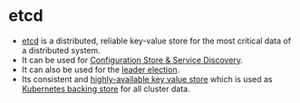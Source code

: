 # etcd
- [etcd](https://etcd.io/) is a distributed, reliable key-value store for the most critical data of a distributed system.
- It can be used for [Configuration Store & Service Discovery](https://etcd.io/docs/v3.3/learning/why/).
- It can also be used for the [leader election](../3_DatabaseServices/Consistency&Replication/Replication.md).
- Its consistent and [highly-available key value store](../7_PropertiesDistributedSystem/Reliability/HighAvailability.md) which is used as [Kubernetes backing store](../9_ContainerOrchestrationServices/Kubernates.md) for all cluster data.